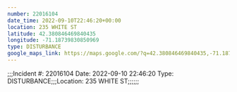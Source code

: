 ```yaml
---
number: 22016104
date_time: 2022-09-10T22:46:20+00:00
location: 235 WHITE ST
latitude: 42.380846469840435
longitude: -71.18739830850969
type: DISTURBANCE
google_maps_link: https://maps.google.com/?q=42.380846469840435,-71.18739830850969
---
```


;;;Incident #: 22016104  Date: 2022-09-10 22:46:20   Type: DISTURBANCE;;;Location: 235 WHITE ST;;;;;;

